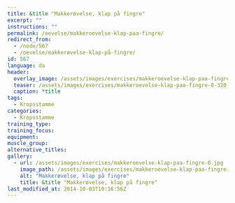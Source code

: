 ```yaml
---
title: &title "Makkerøvelse, klap på fingre"
excerpt: ""
instructions: ""
permalink: /oevelse/makkeroevelse-klap-paa-fingre/
redirect_from:
  - /node/567
  - /oevelse/makkerøvelse-klap-på-fingre/
id: 567
language: da
header:
  overlay_image: /assets/images/exercises/makkeroevelse-klap-paa-fingre-0.jpg
  teaser: /assets/images/exercises/makkeroevelse-klap-paa-fingre-0-320.jpg
  caption: *title
tags:
  - Kropsstamme
categories:
  - Kropsstamme
training_type: 
training_focus: 
equipment:
muscle_group:
alternative_titles:
gallery:
  - url: /assets/images/exercises/makkeroevelse-klap-paa-fingre-0.jpg
    image_path: /assets/images/exercises/makkeroevelse-klap-paa-fingre-0-320.jpg
    alt: "Makkerøvelse, klap på fingre"
    title: &title "Makkerøvelse, klap på fingre"
last_modified_at: 2014-10-03T10:16:56Z
---
```

